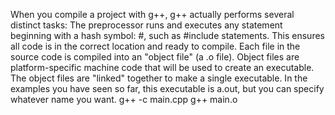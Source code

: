
When you compile a project with g++, g++ actually performs several distinct tasks:
The preprocessor runs and executes any statement beginning with a hash symbol: #, such as #include statements. This ensures all code is in the correct location and ready to compile.
Each file in the source code is compiled into an "object file" (a .o file). Object files are platform-specific machine code that will be used to create an executable.
The object files are "linked" together to make a single executable. In the examples you have seen so far, this executable is a.out, but you can specify whatever name you want.
g++ -c main.cpp
g++  main.o
